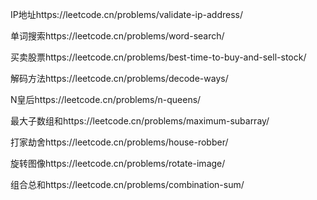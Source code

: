 IP地址https://leetcode.cn/problems/validate-ip-address/

单词搜索https://leetcode.cn/problems/word-search/

买卖股票https://leetcode.cn/problems/best-time-to-buy-and-sell-stock/

解码方法https://leetcode.cn/problems/decode-ways/

N皇后https://leetcode.cn/problems/n-queens/

最大子数组和https://leetcode.cn/problems/maximum-subarray/

打家劫舍https://leetcode.cn/problems/house-robber/

旋转图像https://leetcode.cn/problems/rotate-image/

组合总和https://leetcode.cn/problems/combination-sum/
